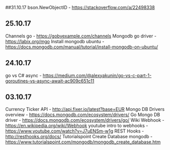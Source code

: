 
##31.10.17
bson.NewObjectID - https://stackoverflow.com/a/22498338

## 25.10.17
Channels go - https://gobyexample.com/channels
Mongodb go driver - https://labix.org/mgo
Install mongodb ubuntu - https://docs.mongodb.com/manual/tutorial/install-mongodb-on-ubuntu/

## 24.10.17
go vs C# async - https://medium.com/@alexyakunin/go-vs-c-part-1-goroutines-vs-async-await-ac909c651c11

## 03.10.17
Currency Ticker API - http://api.fixer.io/latest?base=EUR
Mongo DB Drivers overview - https://docs.mongodb.com/ecosystem/drivers/
Go Mongo DB driver - https://docs.mongodb.com/ecosystem/drivers/go/
Wiki Webhook - https://en.wikipedia.org/wiki/Webhook
youtube intro to webhooks - https://www.youtube.com/watch?v=J7uENSm-w1g
REST Hooks - http://resthooks.org/docs/
Tutorialspoint Create Database mongodb - https://www.tutorialspoint.com/mongodb/mongodb_create_database.htm

